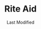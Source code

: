 ---
layout: location-page
date: Last Modified
description: "Local COVID-19 testing is available at Rite Aid in Macomb, Michigan, USA."
permalink: "locations/michigan/macomb/rite-aid-1/"
tags:
  - locations
  - michigan
title: Rite Aid
uniqueName: rite-aid-1
state: Michigan
stateAbbr: MI
hood: "Macomb"
address: "46977 Romeo Plank Road"
city: "Macomb"
zip: "48044"
zipsNearby: "48001 48101 48002 48003 48004 48103 48104 48105 48106 48107 48108 48109 48113 48401 48005 48411 48412 48006 48414 48111 48112 48415 48009 48012 48301 48302 48303 48304 48114 48116 48416 48418 48014 48117 48419 48015 48118 48346 48347 48348 48017 48420 48421 48422 48350 48423 48120 48121 48122 48123 48124 48126 48128 48125 48127 48426 48427 48201 48202 48203 48204 48205 48206 48207 48208 48209 48210 48211 48212 48213 48214 48215 48216 48217 48218 48219 48220 48221 48222 48223 48224 48225 48226 48227 48228 48229 48230 48231 48232 48233 48234 48235 48236 48237 48238 48239 48240 48242 48243 48244 48255 48260 48264 48265 48266 48267 48268 48269 48272 48275 48277 48278 48279 48288 48130 48428 48429 48021 48022 48023 48331 48332 48333 48334 48335 48336 48430 48134 48501 48502 48503 48504 48505 48506 48507 48509 48519 48529 48531 48532 48550 48551 48552 48553 48554 48555 48556 48557 48433 48435 48026 48436 48135 48136 48437 48027 48438 48439 48480 48137 48138 48440 48139 48028 48353 48030 48356 48357 48442 48140 48444 48141 48032 48320 48143 48359 48360 48361 48362 48366 48446 48449 48367 48450 48146 48451 48150 48151 48152 48153 48154 48039 48453 48040 48454 48041 48455 48160 48380 48381 48110 48145 48159 48161 48162 48166 48457 48035 48036 48038 48042 48043 48044 48045 48046 48458 48047 48051 48164 48048 48050 48165 48460 48461 48049 48167 48168 48175 48374 48375 48376 48377 48462 48463 48464 48370 48371 48466 48169 48170 48321 48322 48323 48324 48325 48326 48340 48341 48342 48343 48059 48060 48061 48469 48062 48063 48064 48306 48307 48308 48309 48363 48173 48065 48096 48174 48066 48067 48068 48069 48070 48071 48072 48073 48115 48176 48471 48074 48472 48025 48033 48034 48037 48075 48076 48086 48178 48179 48054 48079 48080 48081 48082 48473 48180 48183 48007 48083 48084 48085 48098 48099 48387 48310 48311 48312 48313 48314 48315 48316 48317 48318 48476 48382 48390 48391 48088 48089 48090 48091 48092 48093 48397 48094 48095 48327 48328 48329 48330 48383 48386 48184 48185 48186 48187 48188 48189 48190 48191 48393 48192 48193 48195 48097 48197 48198 48723 48727 48816 48729 48836 48843 48844 48855 48741 48744 48746 48760 48768 48559 48769 48863" 
mapUrl: "http://maps.apple.com/?q=Rite+Aid&address=46977+Romeo+Plank+Road,Macomb,Michigan,48044"
locationType: Drive-thru
phone: ""
website: "http://www.riteaid.com/"
onlineBooking: true
closed: undefined
closedUpdate: June 30th, 2020
notes: "By appointment only."
days: Everyday
hours: 9AM-5PM
ctaMessage: Schedule a test
ctaUrl: "http://www.riteaid.com/"
---